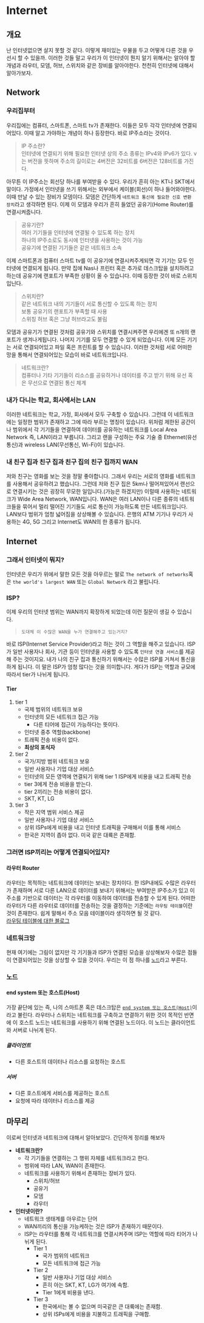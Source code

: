 # Internet

## 개요
난 인터넷없으면 살지 못할 것 같다. 이렇게 재미있는 우물을 두고 어떻게 다른 것을 우선시 할 수 있을까. 이러한 것들 말고 우리가 이 인터넷이 뭔지 알기 위해서는 알아야 할 개념과 라우터, 모뎀, 허브, 스위치와 같은 장비를 알아야한다. 천천히 인터넷에 대해서 알아가보자.

## Network
### 우리집부터
우리집에는 컴퓨터, 스마트폰, 스마트 tv가 존재한다. 이들은 모두 각각 인터넷에 연결되어있다. 이때 알고 가야하는 개념이 하나 등장한다. 바로 IP주소라는 것이다. 
> IP 주소란?  
> 인터넷에 연결되기 위해 필요한 인터넷 상의 주소
> 종류는 IPv4와 IPv6가 있다. v는 버전을 뜻하며 주소의 길이로는 4버전은 32비트를 6버전은 128비트를 가진다.

아무튼 이 IP주소는 회선당 하나를 부여받을 수 있다. 우리가 흔히 아는 KT나 SKT에서 말이다. 가정에서 인터넷을 쓰기 위해서는 외부에서 케이블(회선)이 하나 들어와야한다. 이때 만날 수 있는 장비가 모뎀이다. 모뎀은 간단하게 `네트워크 통신에 필요한 신호 변환 장치`라고 생각하면 된다. 이제 이 모뎀과 우리가 흔히 들었던 공유기(Home Router)를 연결시켜줍니다. 
> 공유기란?   
> 여러 기기들을 인터넷에 연결될 수 있도록 하는 장치   
> 하나의 IP주소로도 동시에 인터넷을 사용하는 것이 가능  
> 공유기에 연결된 기기들은 같은 네트워크 소속  

이제 스마트폰과 컴퓨터 스마트 tv를 이 공유기에 연결시켜주게되면 각 기기는 모두 인터넷에 연결되게 됩니다. 만약 집에 Nas나 프린터 혹은 추가로 데스크탑을 설치하려고 하는데 공유기에 랜포트가 부족한 상황이 올 수 있습니다. 이때 등장한 것이 바로 스위치 입닌다.
> 스위치란?  
> 같은 네트워크 내의 기기들이 서로 통신할 수 있도록 하는 장치  
> 보통 공유기의 랜포트가 부족할 때 사용  
> 스위칭 허브 혹은 그냥 허브라고도 불림  

모뎀과 공유기가 연결된 것처럼 공유기와 스위치를 연결시켜주면 우리에겐 또 n개의 랜포트가 생겨나게됩니다. 나머지 기기를 모두 연결할 수 있게 되었습니다. 이제 모든 기기는 서로 연결되어있고 파일 혹은 프린트를 할 수 있습니다. 이러한 것처럼 서로 어떠한 망을 통해서 연결되어있는 모습이 바로 네트워크입니다. 
> 네트워크란?  
> 컴퓨터나 기타 기기들이 리소스를 공유하거나 데이터를 주고 받기 위해 유선 혹은 무선으로 연결된 통신 체계

### 내가 다니는 학교, 회사에서는 LAN
이러한 네트워크는 학교, 가정, 회사에서 모두 구축할 수 있습니다. 그런데 이 네트워크에는 일정한 범위가 존재하고 그에 따라 부르는 명칭이 있습니다. 위처럼 제한된 공간이나 범위에서 각 기기들을 연결하여 데이터를 공유하는 네트워크를 Local Area Network 즉, LAN이라고 부릅니다. 그리고 랜을 구성하는 주요 기술 중 Ethernet(유선통신)과 wireless LAN(무선통신, Wi-Fi)이 있습니다.

### 내 친구 집과 친구 집과 친구 집의 친구 집까지 WAN
저와 친구는 영화를 보는 것을 정말 좋아합니다. 그래서 우리는 서로의 영화를 네트워크를 사용해서 공유하려고 했습니다. 그런데 저와 친구 집은 5km나 떨어져있어서 랜선으로 연결시키는 것은 굉장히 무모한 일입니다.(가능은 하겠지만) 이럴때 사용하는 네트워크가 Wide Area Network, WAN입니다. WAN은 여러 LAN이나 다른 종류의 네트워크들을 묶어서 멀리 떨어진 기기들도 서로 통신이 가능하도록 만든 네트워크입니다. LAN보다 범위가 엄청 넓어짐을 상상해볼 수 있습니다. 은행의 ATM 기기나 우리가 사용하는 4G, 5G 그리고 Internet도 WAN의 한 종류가 됩니다. 

## Internet
### 그래서 인터넷이 뭐지?
인터넷은 우리가 위에서 말한 모든 것을 아우르는 말로 `The network of networks`혹은 `the world's largest WAN` 또는 `Global Network` 라고 불립니다. 

### ISP?
이제 우리의 인터넷 범위는 WAN까지 확장하게 되었는데 이런 질문이 생길 수 있습니다.  
> `도대체 이 수많은 WAN을 누가 연결해주고 있는거지?`  

바로 ISP(Internet Service Provider)라고 하는 것이 그 역할을 해주고 있습니다. ISP가 일반 사용자나 회사, 기관 등이 인터넷을 사용할 수 있도록 `인터넷 연결 서비스`를 제공해 주는 것이지요. 내가 나의 친구 집과 통신하기 위해서는 수많은 ISP를 거쳐서 통신을 하게 됩니다. 이 말은 ISP가 엄청 많다는 것을 의미합니다. 게다가 ISP는 역할과 규모에 따라서 tier가 나뉘게 됩니다.
#### Tier
1. tier 1
    - 국제 범위의 네트워크 보유
    - 인터넷의 모든 네트워크 접근 가능
        - 다른 티어에 접근이 가능하다는 뜻이다.
    - 인터넷 중추 역할(backbone)
    - 트래픽 전송 비용이 없다. 
    - <b>최상의 포식자</b>
2. tier 2
    - 국가/지방 범위 네트워크 보유
    - 일반 사용자나 기업 대상 서비스
    - 인터넷의 모든 영역에 연결되기 위해 tier 1 ISP에게 비용을 내고 트래픽 전송
    - tier 3에게 전송 비용을 받는다.
    - tier 2끼리는 전송 비용이 없다.
    - SKT, KT, LG
3. tier 3
    - 작은 지역 범위 서비스 제공
    - 일반 사용자나 기업 대상 서비스
    - 상위 ISPs에게 비용을 내고 인터넷 트래픽을 구매해서 이를 통해 서비스
    - 한국은 지역이 좁아 없다. 미국 같은 대륙은 존재함.

### 그러면 ISP끼리는 어떻게 연결되어있지?
#### 라우터 Router
라우터는 목적하는 네트워크에 데이터는 보내는 장치이다. 한 ISP내에도 수많은 라우터가 존재하며 서로 다른 LAN으로 데이터를 보내기 위해서는 부여받은 IP주소가 있고 이 주소를 기반으로 데이터는 각 라우터를 이동하여 데이터를 전송할 수 있게 된다. 어떠한 라우터가 다른 라우터로 데이터를 전송하는 것을 결정하는 기준에는 `라우팅 테이블`이란 것이 존재한다. 쉽게 말해서 주소 모음 테이블이라 생각하면 될 것 같다.  
[라우팅 테이블에 대한 블로그](https://louis-j.tistory.com/entry/%EB%9D%BC%EC%9A%B0%ED%8C%85%ED%85%8C%EC%9D%B4%EB%B8%94-%EB%9D%BC%EC%9A%B0%ED%8C%85-%ED%85%8C%EC%9D%B4%EB%B8%94Routing-table%EC%9D%80-%EB%AC%B4%EC%97%87%EC%9D%B8%EA%B0%80)

### 네트워크망
현재 여기에는 그림이 없지만 각 기기들과 ISP가 연결된 모습을 상상해보자 수많은 점들이 연결되어있는 것을 상상할 수 있을 것이다. 우리는 이 점 하나를 <u>`노드`</u>라고 부른다.

### 노드
#### end system 또는 호스트(Host)
가장 끝단에 있는 즉, 나의 스마트폰 혹은 데스크탑은 <u>`end system 또는 호스트(Host)`</u>이라고 불린다. 라우터나 스위치는 네트워크를 구축하고 연결하기 위한 것이 목적인 반면에 이 호스트 노드는 네트워크를 사용하기 위해 연결된 노드이다. 이 노드는 클라이언트와 서버로 나뉘게 된다.

##### 클라이언트
- 다른 호스트의 데이터나 리소스를 요청하는 호스트
##### 서버
- 다른 호스트에게 서비스를 제공하는 호스트
- 요청에 따라 데이터나 리소스를 제공

## 마무리
이로써 인터넷과 네트워크에 대해서 알아보았다. 간단하게 정리를 해보자

- <b>네트워크란?</b>
    - 각 기기들을 연결하는 그 행위 자체를 네트워크라고 한다.
    - 범위에 따라 LAN, WAN이 존재한다.
    - 네트워크를 사용하기 위해서 존재하는 장비가 있다.
        - 스위치/허브
        - 공유기
        - 모뎀
        - 라우터
- <b>인터넷이란?</b>
    - 네트워크 생태계를 아우르는 단어
    - WAN끼리의 통신을 가능케하는 것은 ISP가 존재하기 때문이다.
    - ISP는 라우터를 통해 각 네트워크를 연결시켜주며 ISP는 역할에 따라 티어가 나뉘게 된다.
        - Tier 1
            - 국가 범위의 네트워크
            - 모든 네트워크에 접근 가능
        - Tier 2
            - 일반 사용자나 기업 대상 서비스
            - 흔히 아는 SKT, KT, LG가 여기에 속함.
            - Tier 1에게 비용을 낸다.
        - Tier 3 
            - 한국에서는 볼 수 없으며 미국같은 큰 대륙에는 존재함.
            - 상위 ISPs에게 비용을 지불하고 트래픽을 구매함.